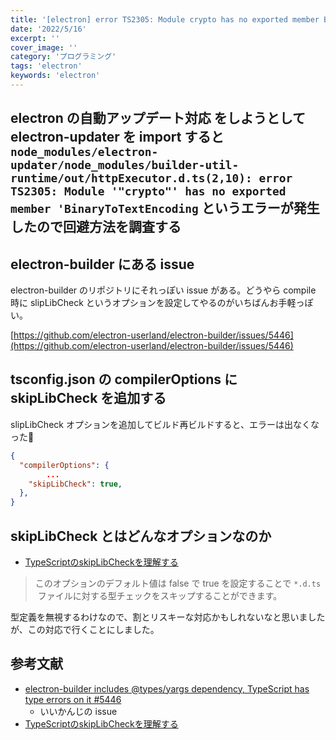 ```yaml
---
title: '[electron] error TS2305: Module crypto has no exported member BinaryToTextEncoding を回避する'
date: '2022/5/16'
excerpt: ''
cover_image: ''
category: 'プログラミング'
tags: 'electron'
keywords: 'electron'
---
```


## electron の自動アップデート対応 をしようとして electron-updater を import すると `node_modules/electron-updater/node_modules/builder-util-runtime/out/httpExecutor.d.ts(2,10): error TS2305: Module '"crypto"' has no exported member 'BinaryToTextEncoding` というエラーが発生したので回避方法を調査する

## electron-builder にある issue

electron-builder のリポジトリにそれっぽい issue がある。どうやら compile 時に slipLibCheck というオプションを設定してやるのがいちばんお手軽っぽい。

[https://github.com/electron-userland/electron-builder/issues/5446](https://github.com/electron-userland/electron-builder/issues/5446)

## tsconfig.json の compilerOptions に skipLibCheck を追加する

slipLibCheck オプションを追加してビルド再ビルドすると、エラーは出なくなった🎉

```json
{
  "compilerOptions": {
		...
    "skipLibCheck": true,
  },
}
```

## skipLibCheck とはどんなオプションなのか

- [TypeScriptのskipLibCheckを理解する](https://t-yng.jp/post/skiplibcheck)

> このオプションのデフォルト値は false で true を設定することで `*.d.ts`
 ファイルに対する型チェックをスキップすることができます。
> 

型定義を無視するわけなので、割とリスキーな対応かもしれないなと思いましたが、この対応で行くことにしました。

## 参考文献

- [electron-builder includes @types/yargs dependency, TypeScript has type errors on it #5446](https://github.com/electron-userland/electron-builder/issues/5446)
    - いいかんじの issue
- [TypeScriptのskipLibCheckを理解する](https://t-yng.jp/post/skiplibcheck)
